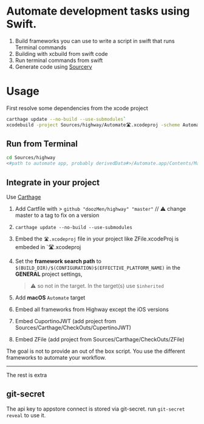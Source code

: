 # Automate development tasks using Swift.

1. Build frameworks you can use to write a script in swift that runs Terminal commands
2. Building with xcbuild from swift code
3. Run terminal commands from swift
4. Generate code using [Sourcery](https://github.com/doozMen/Sourcery)

# Usage

First resolve some dependencies from the xcode project

```bash
carthage update --no-build --use-submodules`
xcodebuild -project Sources/highway/Automate🛣.xcodeproj -scheme AutomateHighway

```

## Run from Terminal

 ``` bash
 cd Sources/highway
 <#path to automate app, probably derivedData#>/Automate.app/Contents/MacOS/Automate 🤖command:sourcery
 ```

## Integrate in your project

Use [Carthage](https://www.github.com/Carthage/Carthage)

1. Add Cartfile with > `github "doozMen/highway" "master"` // ⚠️ change master to a tag to fix on a version
2. `carthage update --no-build --use-submodules`
3. Embed the  `🛣.xcodeproj` file in your project like ZFile.xcodeProj is embeded in `🛣.xcodeproj
4. Set the **framework search path** to `$(BUILD_DIR)/$(CONFIGURATION)$(EFFECTIVE_PLATFORM_NAME)` in the **GENERAL** project settings,

    > ⚠️ so not in the target. In the target(s) use `$inherited`
5. Add **macOS** `Automate` target
6. Embed all frameworks from  Highway except the iOS versions
7. Embed CuportinoJWT (add project from Sources/Carthage/CheckOuts/CupertinoJWT)
8. Embed ZFile (add project from Sources/Carthage/CheckOuts/ZFile)

The goal is not to provide an out of the box script. You use the different frameworks to automate your workflow.

--- 
The rest is extra

## git-secret

The api key to appstore connect is stored via git-secret. run `git-secret reveal` to use it.
